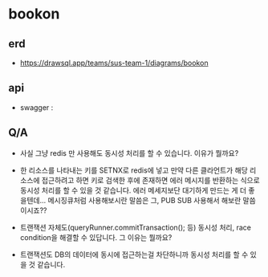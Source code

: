 # bookon

## erd

- https://drawsql.app/teams/sus-team-1/diagrams/bookon

## api

- swagger :

## Q/A

- 사실 그냥 redis 만 사용해도 동시성 처리를 할 수 있습니다. 이유가 뭘까요?
- 한 리소스를 나타내는 키를 SETNX로 redis에 넣고 만약 다른 클라언트가 해당 리소스에 접근하려고 하면 키로 검색한 후에 존재하면 에러 메시지를 반환하는 식으로 동시성 처리를 할 수 있을 것 같습니다. 에러 메세지보단 대기하게 만드는 게 더 좋을텐데... 메시징큐처럼 사용해보시란 말씀은 그, PUB SUB 사용해서 해보란 말씀이시죠??

- 트랜잭션 자체도(queryRunner.commitTransaction(); 등) 동시성 처리, race condition을 해결할 수 있답니다. 그 이유는 뭘까요?
- 트랜잭션도 DB의 데이터에 동시에 접근하는걸 차단하니까 동시성 처리를 할 수 있을 것 같습니다.
